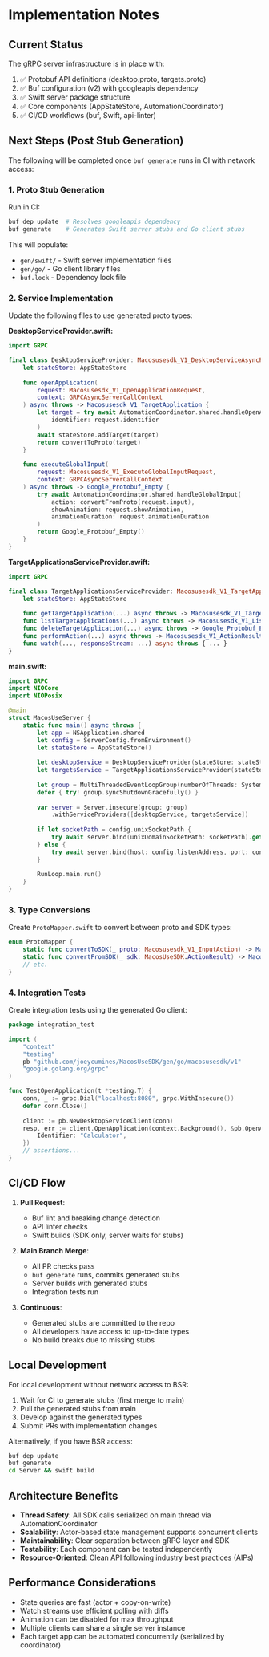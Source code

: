 # Implementation Notes

## Current Status

The gRPC server infrastructure is in place with:

1. ✅ Protobuf API definitions (desktop.proto, targets.proto)
2. ✅ Buf configuration (v2) with googleapis dependency
3. ✅ Swift server package structure
4. ✅ Core components (AppStateStore, AutomationCoordinator)
5. ✅ CI/CD workflows (buf, Swift, api-linter)

## Next Steps (Post Stub Generation)

The following will be completed once `buf generate` runs in CI with network access:

### 1. Proto Stub Generation

Run in CI:
```bash
buf dep update  # Resolves googleapis dependency
buf generate    # Generates Swift server stubs and Go client stubs
```

This will populate:
- `gen/swift/` - Swift server implementation files
- `gen/go/` - Go client library files
- `buf.lock` - Dependency lock file

### 2. Service Implementation

Update the following files to use generated proto types:

**DesktopServiceProvider.swift:**
```swift
import GRPC

final class DesktopServiceProvider: Macosusesdk_V1_DesktopServiceAsyncProvider {
    let stateStore: AppStateStore
    
    func openApplication(
        request: Macosusesdk_V1_OpenApplicationRequest,
        context: GRPCAsyncServerCallContext
    ) async throws -> Macosusesdk_V1_TargetApplication {
        let target = try await AutomationCoordinator.shared.handleOpenApplication(
            identifier: request.identifier
        )
        await stateStore.addTarget(target)
        return convertToProto(target)
    }
    
    func executeGlobalInput(
        request: Macosusesdk_V1_ExecuteGlobalInputRequest,
        context: GRPCAsyncServerCallContext
    ) async throws -> Google_Protobuf_Empty {
        try await AutomationCoordinator.shared.handleGlobalInput(
            action: convertFromProto(request.input),
            showAnimation: request.showAnimation,
            animationDuration: request.animationDuration
        )
        return Google_Protobuf_Empty()
    }
}
```

**TargetApplicationsServiceProvider.swift:**
```swift
import GRPC

final class TargetApplicationsServiceProvider: Macosusesdk_V1_TargetApplicationsServiceAsyncProvider {
    let stateStore: AppStateStore
    
    func getTargetApplication(...) async throws -> Macosusesdk_V1_TargetApplication { ... }
    func listTargetApplications(...) async throws -> Macosusesdk_V1_ListTargetApplicationsResponse { ... }
    func deleteTargetApplication(...) async throws -> Google_Protobuf_Empty { ... }
    func performAction(...) async throws -> Macosusesdk_V1_ActionResult { ... }
    func watch(..., responseStream: ...) async throws { ... }
}
```

**main.swift:**
```swift
import GRPC
import NIOCore
import NIOPosix

@main
struct MacosUseServer {
    static func main() async throws {
        let app = NSApplication.shared
        let config = ServerConfig.fromEnvironment()
        let stateStore = AppStateStore()
        
        let desktopService = DesktopServiceProvider(stateStore: stateStore)
        let targetsService = TargetApplicationsServiceProvider(stateStore: stateStore)
        
        let group = MultiThreadedEventLoopGroup(numberOfThreads: System.coreCount)
        defer { try! group.syncShutdownGracefully() }
        
        var server = Server.insecure(group: group)
            .withServiceProviders([desktopService, targetsService])
        
        if let socketPath = config.unixSocketPath {
            try await server.bind(unixDomainSocketPath: socketPath).get()
        } else {
            try await server.bind(host: config.listenAddress, port: config.port).get()
        }
        
        RunLoop.main.run()
    }
}
```

### 3. Type Conversions

Create `ProtoMapper.swift` to convert between proto and SDK types:

```swift
enum ProtoMapper {
    static func convertToSDK(_ proto: Macosusesdk_V1_InputAction) -> MacosUseSDK.InputAction { ... }
    static func convertFromSDK(_ sdk: MacosUseSDK.ActionResult) -> Macosusesdk_V1_ActionResult { ... }
    // etc.
}
```

### 4. Integration Tests

Create integration tests using the generated Go client:

```go
package integration_test

import (
    "context"
    "testing"
    pb "github.com/joeycumines/MacosUseSDK/gen/go/macosusesdk/v1"
    "google.golang.org/grpc"
)

func TestOpenApplication(t *testing.T) {
    conn, _ := grpc.Dial("localhost:8080", grpc.WithInsecure())
    defer conn.Close()
    
    client := pb.NewDesktopServiceClient(conn)
    resp, err := client.OpenApplication(context.Background(), &pb.OpenApplicationRequest{
        Identifier: "Calculator",
    })
    // assertions...
}
```

## CI/CD Flow

1. **Pull Request**: 
   - Buf lint and breaking change detection
   - API linter checks
   - Swift builds (SDK only, server waits for stubs)

2. **Main Branch Merge**:
   - All PR checks pass
   - `buf generate` runs, commits generated stubs
   - Server builds with generated stubs
   - Integration tests run

3. **Continuous**:
   - Generated stubs are committed to the repo
   - All developers have access to up-to-date types
   - No build breaks due to missing stubs

## Local Development

For local development without network access to BSR:

1. Wait for CI to generate stubs (first merge to main)
2. Pull the generated stubs from main
3. Develop against the generated types
4. Submit PRs with implementation changes

Alternatively, if you have BSR access:

```bash
buf dep update
buf generate
cd Server && swift build
```

## Architecture Benefits

- **Thread Safety**: All SDK calls serialized on main thread via AutomationCoordinator
- **Scalability**: Actor-based state management supports concurrent clients
- **Maintainability**: Clear separation between gRPC layer and SDK
- **Testability**: Each component can be tested independently
- **Resource-Oriented**: Clean API following industry best practices (AIPs)

## Performance Considerations

- State queries are fast (actor + copy-on-write)
- Watch streams use efficient polling with diffs
- Animation can be disabled for max throughput
- Multiple clients can share a single server instance
- Each target app can be automated concurrently (serialized by coordinator)
